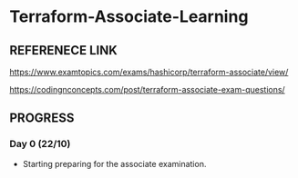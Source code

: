 # Terraform-Associate-Learning



## REFERENECE LINK

https://www.examtopics.com/exams/hashicorp/terraform-associate/view/

https://codingnconcepts.com/post/terraform-associate-exam-questions/


## PROGRESS
### Day 0 (22/10)

- Starting preparing for the associate examination.